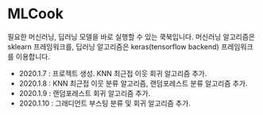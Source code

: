 MLCook
======

필요한 머신러닝, 딥러닝 모델을 바로 실행할 수 있는 쿡북입니다.
머신러닝 알고리즘은 sklearn 프레임워크를, 딥러닝 알고리즘은 keras(tensorflow backend) 프레임워크를 이용합니다.

* 2020.1.7 : 프로젝트 생성. KNN 최근접 이웃 회귀 알고리즘 추가.
* 2020.1.8 : KNN 최근접 이웃 분류 알고리즘, 랜덤포레스트 분류 알고리즘 추가.
* 2020.1.9 : 랜덤포레스트 회귀 알고리즘 추가.
* 2020.1.10 : 그래디언트 부스팅 분류 및 회귀 알고리즘 추가.
